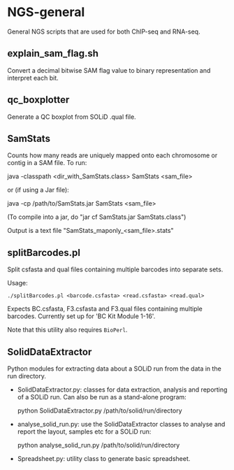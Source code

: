NGS-general
===========

General NGS scripts that are used for both ChIP-seq and RNA-seq.

explain_sam_flag.sh
-------------------
Convert a decimal bitwise SAM flag value to binary representation and
interpret each bit.

qc_boxplotter
-------------
Generate a QC boxplot from SOLiD .qual file.

SamStats
--------
Counts how many reads are uniquely mapped onto each chromosome or
contig in a SAM file. To run:

java -classpath <dir_with_SamStats.class> SamStats <sam_file>

or (if using a Jar file):

java -cp /path/to/SamStats.jar SamStats <sam_file>

(To compile into a jar, do "jar cf SamStats.jar SamStats.class")

Output is a text file "SamStats_maponly_<sam_file>.stats"

splitBarcodes.pl
----------------
Split csfasta and qual files containing multiple barcodes into separate sets.

Usage:

    ./splitBarcodes.pl <barcode.csfasta> <read.csfasta> <read.qual>

Expects BC.csfasta, F3.csfasta and F3.qual files containing multiple barcodes.
Currently set up for 'BC Kit Module 1-16'.

Note that this utility also requires `BioPerl`.

SolidDataExtractor
------------------
Python modules for extracting data about a SOLiD run from the data in
the run directory.

- SolidDataExtractor.py: classes for data extraction, analysis and
  reporting of a SOLiD run.
  Can also be run as a stand-alone program:

  python SolidDataExtractor.py /path/to/solid/run/directory

- analyse_solid_run.py: use the SolidDataExtractor classes to analyse
  and report the layout, samples etc for a SOLiD run:

  python analyse_solid_run.py /path/to/solid/run/directory

- Spreadsheet.py: utility class to generate basic spreadsheet.
